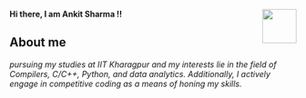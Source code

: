 

**Hi there, I am Ankit Sharma !!**
<img align="right" height="60" src="https://camo.githubusercontent.com/34be1370f5261af51fafd47f049c91446c213f91a294b3dcc7abc5a9cca0d0f3/68747470733a2f2f75706c6f61642e77696b696d656469612e6f72672f77696b6970656469612f656e2f7468756d622f312f31632f4949545f4b68617261677075725f4c6f676f2e7376672f3132303070782d4949545f4b68617261677075725f4c6f676f2e7376672e706e67" data-canonical-src="https://upload.wikimedia.org/wikipedia/en/thumb/1/1c/IIT_Kharagpur_Logo.svg/1200px-IIT_Kharagpur_Logo.svg.png" style="max-width: 100%;">


## About me
*pursuing my studies at IIT Kharagpur and my interests lie in the field of Compilers, C/C++, Python, and data analytics. Additionally, I actively engage in competitive coding as a means of honing my skills.*

<!---
ankit3255/ankit3255 is a ✨ special ✨ repository because its `README.md` (this file) appears on your GitHub profile.
You can click the Preview link to take a look at your changes.
--->
